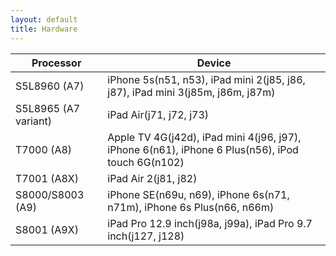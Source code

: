 ```yaml
---
layout: default
title: Hardware
---
```


| Processor            | Device                                                       |
|----------------------|--------------------------------------------------------------|
| S5L8960 (A7)         | iPhone 5s(n51, n53), iPad mini 2(j85, j86, j87), iPad mini 3(j85m, j86m, j87m)                   |
| S5L8965 (A7 variant) | iPad Air(j71, j72, j73)                                                                          |
| T7000 (A8)           | Apple TV 4G(j42d), iPad mini 4(j96, j97), iPhone 6(n61), iPhone 6 Plus(n56), iPod touch 6G(n102) |
| T7001 (A8X)          | iPad Air 2(j81, j82)                                                                             |
| S8000/S8003 (A9)     | iPhone SE(n69u, n69), iPhone 6s(n71, n71m), iPhone 6s Plus(n66, n66m)                            |
| S8001 (A9X)          | iPad Pro 12.9 inch(j98a, j99a), iPad Pro 9.7 inch(j127, j128)                                    |